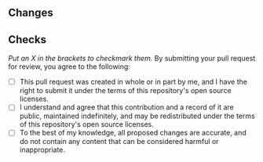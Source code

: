 ## Changes

<!-- Please summarize your changes. -->

<!-- Please link to any applicable information (forum posts, bug reports, etc.). -->

## Checks

*Put an X in the brackets to checkmark them.*
By submitting your pull request for review, you agree to the following:

- [ ] This pull request was created in whole or in part by me, and I have the right to submit it under the terms of this repository's open source licenses.
- [ ] I understand and agree that this contribution and a record of it are public, maintained indefinitely, and may be redistributed under the terms of this repository's open source licenses.
- [ ] To the best of my knowledge, all proposed changes are accurate, and do not contain any content that can be considered harmful or inappropriate.
